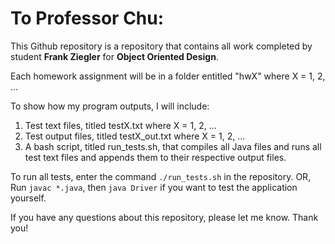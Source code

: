 # To Professor Chu:

This Github repository is a repository that contains all work completed by student **Frank Ziegler** for **Object Oriented Design**. 

Each homework assignment will be in a folder entitled "hwX" where X = 1, 2, ... 

To show how my program outputs, I will include:
1. Test text files, titled testX.txt where X = 1, 2, ...
2. Test output files, titled testX_out.txt where X = 1, 2, ...
3. A bash script, titled run_tests.sh, that compiles all Java files and runs all test text files and appends them to their respective output files.

To run all tests, enter the command `./run_tests.sh` in the repository. OR, Run `javac *.java`, then `java Driver` if you want to test the application yourself.

If you have any questions about this repository, please let me know. Thank you!
